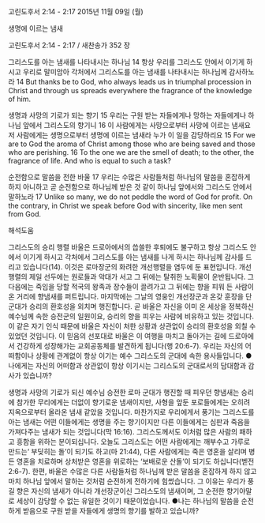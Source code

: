 고린도후서 2:14 - 2:17 
2015년 11월 09일 (월)

생명에 이르는 냄새



고린도후서 2:14 - 2:17 / 새찬송가 352 장


그리스도를 아는 냄새를 나타내시는 하나님
14 항상 우리를 그리스도 안에서 이기게 하시고 우리로 말미암아 각처에서 그리스도를 아는 냄새를 나타내시는 하나님께 감사하노라 
14 But thanks be to God, who always leads us in triumphal procession in Christ and through us spreads everywhere the fragrance of the knowledge of him. 

생명과 사망의 기로가 되는 향기
15 우리는 구원 받는 자들에게나 망하는 자들에게나 하나님 앞에서 그리스도의 향기니 16 이 사람에게는 사망으로부터 사망에 이르는 냄새요 저 사람에게는 생명으로부터 생명에 이르는 냄새라 누가 이 일을 감당하리요 
15 For we are to God the aroma of Christ among those who are being saved and those who are perishing. 16 To the one we are the smell of death; to the other, the fragrance of life. And who is equal to such a task?  

순전함으로 말씀을 전한 바울
17 우리는 수많은 사람들처럼 하나님의 말씀을 혼잡하게 하지 아니하고 곧 순전함으로 하나님께 받은 것 같이 하나님 앞에서와 그리스도 안에서 말하노라
17 Unlike so many, we do not peddle the word of God for profit. On the contrary, in Christ we speak before God with sincerity, like men sent from God.

해석도움





그리스도의 승리 행렬 
바울은 드로아에서의 씁쓸한 후퇴에도 불구하고 항상 그리스도 안에서 이기게 하시고 각처에서 그리스도를 아는 냄새를 나게 하시는 하나님께 감사를 드리고 있습니다(14). 이것은 로마장군의 화려한 개선행렬을 염두에 둔 표현입니다. 개선행렬의 제일 선두에는 원로들과 악대가 서고 그 뒤에는 탈취한 노획물이 운반됩니다. 그다음에는 죽임을 당할 적국의 왕족과 장수들이 끌려가고 그 뒤에는 향을 피워 든 사람이 온 거리에 향냄새를 퍼트립니다. 마지막에는 그날의 영웅인 개선장군과 온갖 훈장을 단 군대가 승리의 환호성을 외치며 행진합니다. 곧 바울은 자신을 이미 온 세상을 정복하신 예수님께 속한 승전군의 일원이요, 승리의 향을 피우는 사람에 비유하고 있는 것입니다. 이 같은 자기 인식 때문에 바울은 자신이 처한 상황과 상관없이 승리의 환호성을 외칠 수 있었던 것입니다. 이 믿음의 선포대로 바울은 이 여행을 마치고 돌아가는 길에 드로아에서 건강하게 성장해가는 교회공동체를 발견하게 됩니다(행 20:6-7). 우리는 자신의 어떠함이나 상황에 관계없이 항상 이기는 예수 그리스도의 군대에 속한 용사들입니다. 
●나에게는 자신의 어떠함과 상관없이 항상 이기시는 그리스도의 군대로서의 담대함과 감사가 있습니까?

생명과 사망의 기로가 되신 예수님 
승전한 로마 군대가 행진할 때 피우던 향냄새는 승리에 참가한 무리에게는 더없이 향기로운 냄새이지만, 사형을 앞둔 포로들에게는 오히려 지옥으로부터 올라온 냄새 같았을 것입니다. 마찬가지로 우리에게서 풍기는 그리스도를 아는 냄새는 어떤 이들에게는 생명을 주는 향기이지만 다른 이들에게는 심판과 죽음을 가져다주는 냄새가 되는 것입니다(막 16:16). 그리스도께서도 이처럼 많은 사람의 패하고 흥함을 위하는 분이되십니다. 오늘도 그리스도는 어떤 사람에게는 깨부수고 가루로 만드는‘ 부딪히는 돌’이 되기도 하고(마 21:44), 다른 사람에게는 죽은 영혼을 살리며 병든 영혼을 치료하며 상처받은 영혼을 위로하는 ‘보배로운 산돌’이 되기도 하십니다(벧전 2:6-7). 한편, 바울은 수많은 다른 사람들처럼 하나님께 받은 말씀을 혼잡하게
하지 않고 마치 하나님 앞에서 말하는 것처럼 순전하게 전하기에 힘썼습니다. 그 이유는 우리가 풍길 향은 자신의 냄새가 아니라 개선장군이신 그리스도의 냄새이며, 그 순전한 향기야말로 세상이 감당할 수 없는 유일한 것이기 때문이었습니다. 
●나는 하나님의 말씀을 순전하게 받음으로 구원 받을 자들에게 생명의 향기를 발하고 있습니까?